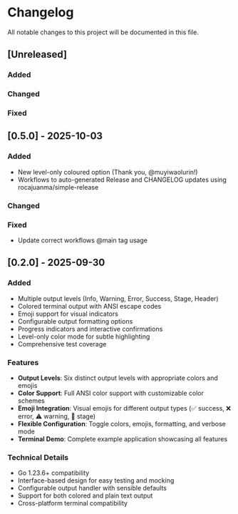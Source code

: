 # Changelog

All notable changes to this project will be documented in this file.

## [Unreleased]

### Added

### Changed

### Fixed

## [0.5.0] - 2025-10-03

### Added
- New level-only coloured option (Thank you, @muyiwaolurin!)
- Workflows to auto-generated Release and CHANGELOG updates using rocajuanma/simple-release
  
### Changed

### Fixed
- Update correct workflows @main tag usage

## [0.2.0] - 2025-09-30

### Added
- Multiple output levels (Info, Warning, Error, Success, Stage, Header)
- Colored terminal output with ANSI escape codes
- Emoji support for visual indicators
- Configurable output formatting options
- Progress indicators and interactive confirmations
- Level-only color mode for subtle highlighting
- Comprehensive test coverage

### Features
- **Output Levels**: Six distinct output levels with appropriate colors and emojis
- **Color Support**: Full ANSI color support with customizable color schemes
- **Emoji Integration**: Visual emojis for different output types (✅ success, ❌ error, ⚠️ warning, 🔧 stage)
- **Flexible Configuration**: Toggle colors, emojis, formatting, and verbose mode
- **Terminal Demo**: Complete example application showcasing all features

### Technical Details
- Go 1.23.6+ compatibility
- Interface-based design for easy testing and mocking
- Configurable output handler with sensible defaults
- Support for both colored and plain text output
- Cross-platform terminal compatibility
